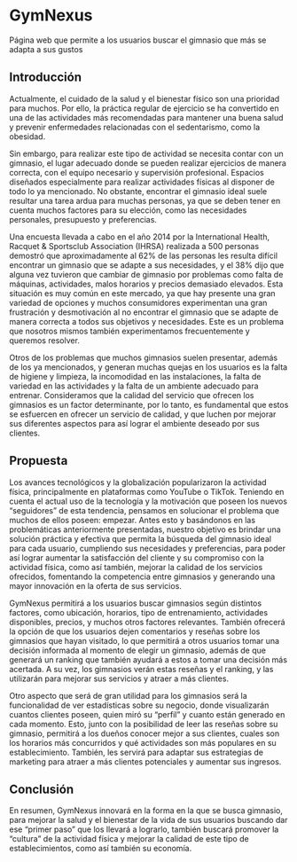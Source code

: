 # GymNexus
Página web que permite a los usuarios buscar el gimnasio que más se adapta a sus gustos

<h2>Introducción</h2>
<p>
 Actualmente, el cuidado de la salud y el bienestar físico son una prioridad para muchos. Por ello, la práctica regular de ejercicio se ha convertido en una de las actividades más recomendadas para mantener una buena salud y prevenir enfermedades relacionadas con el sedentarismo, como la obesidad.
</p>
<p>
  Sin embargo, para realizar este tipo de actividad se necesita contar con un gimnasio, el lugar adecuado donde se pueden realizar ejercicios de manera correcta, con el equipo necesario y supervisión profesional. Espacios diseñados especialmente para realizar actividades físicas al disponer de todo lo ya mencionado.
  No obstante, encontrar el gimnasio ideal suele resultar una tarea ardua para muchas personas, ya que se deben tener en cuenta muchos factores para su elección, como las necesidades personales, presupuesto y preferencias.
</p>
<p>
  Una encuesta llevada a cabo en el año 2014 por la International Health, Racquet & Sportsclub Association (IHRSA) realizada a 500 personas demostró que aproximadamente al 62% de las personas les resulta difícil encontrar un gimnasio que se adapte a sus necesidades, y el 38% dijo que alguna vez tuvieron que cambiar de gimnasio por problemas como falta de máquinas, actividades, malos horarios y precios demasiado elevados. Esta situación es muy común en este mercado, ya que hay presente una gran variedad de opciones y muchos consumidores experimentan una gran frustración y desmotivación al no encontrar el gimnasio que se adapte de manera correcta a todos sus objetivos y necesidades. Este es un problema que nosotros mismos también experimentamos frecuentemente y queremos resolver.
</p>
<p>
  Otros de los problemas que muchos gimnasios suelen presentar, además de los ya mencionados, y generan muchas quejas en los usuarios es la falta de higiene y limpieza, la incomodidad en las instalaciones, la falta de variedad en las actividades y la falta de un ambiente adecuado para entrenar. Consideramos que la calidad del servicio que ofrecen los gimnasios es un factor determinante, por lo tanto, es fundamental que estos se esfuercen en ofrecer un servicio de calidad, y que luchen por mejorar sus diferentes aspectos para así lograr el ambiente deseado por sus clientes.
</p>
<h2>Propuesta</h2>
<p>
  Los avances tecnológicos y la globalización popularizaron la actividad física, principalmente en plataformas como YouTube o TikTok. Teniendo en cuenta el actual uso de la tecnología y la motivación que poseen los nuevos “seguidores” de esta tendencia, pensamos en solucionar el problema que muchos de ellos poseen: empezar. Antes esto y basándonos en las problemáticas anteriormente presentadas, nuestro objetivo es brindar una solución práctica y efectiva que permita la búsqueda del gimnasio ideal para cada usuario, cumpliendo sus necesidades y preferencias, para poder así lograr aumentar la satisfacción del cliente y su compromiso con la actividad física, como así también, mejorar la calidad de los servicios ofrecidos, fomentando la competencia entre gimnasios y generando una mayor innovación en la oferta de sus servicios.
</p>
<p>
  GymNexus permitirá a los usuarios buscar gimnasios según distintos factores, como ubicación, horarios, tipo de entrenamiento, actividades disponibles, precios, y muchos otros factores relevantes.
También ofrecerá la opción de que los usuarios dejen comentarios y reseñas sobre los gimnasios que hayan visitado, lo que permitirá a otros usuarios tomar una decisión informada al momento de elegir un gimnasio, además de que generará un ranking que también ayudará a estos a tomar una decisión más acertada. A su vez, los gimnasios verán estas reseñas y el ranking, y las utilizarán para mejorar sus servicios y atraer a más clientes.
</p>
<p>
  Otro aspecto que será de gran utilidad para los gimnasios será la funcionalidad de ver estadísticas sobre su negocio, donde visualizarán cuantos clientes poseen, quien miró su “perfil” y cuanto están generado en cada momento. Esto, junto con la posibilidad de leer las reseñas sobre su gimnasio, permitirá a los dueños conocer mejor a sus clientes, cuales son los horarios más concurridos y qué actividades son más populares en su establecimiento. También, les servirá para adaptar sus estrategias de marketing para atraer a más clientes potenciales y aumentar sus ingresos.
</p>
<h2>Conclusión</h2>
<p>
  En resumen, GymNexus innovará en la forma en la que se busca gimnasio, para mejorar la salud y el bienestar de la vida de sus usuarios buscando dar ese “primer paso” que los llevará a lograrlo, también buscará promover la “cultura” de la actividad física y mejorar la calidad de este tipo de establecimientos, como así también su economía.
</p>
